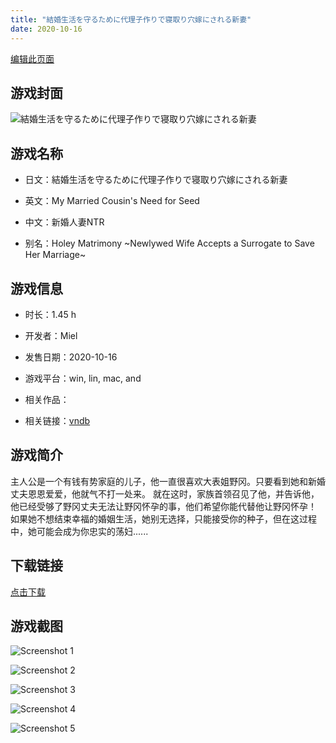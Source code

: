 ```yaml
---
title: "結婚生活を守るために代理子作りで寝取り穴嫁にされる新妻"
date: 2020-10-16
---
```

[编辑此页面](https://github.com/ACG-3/ADV3-source/blob/main/source/_posts/games/%E7%B5%90%E5%A9%9A%E7%94%9F%E6%B4%BB%E3%82%92%E5%AE%88%E3%82%8B%E3%81%9F%E3%82%81%E3%81%AB%E4%BB%A3%E7%90%86%E5%AD%90%E4%BD%9C%E3%82%8A%E3%81%A7%E5%AF%9D%E5%8F%96%E3%82%8A%E7%A9%B4%E5%AB%81%E3%81%AB%E3%81%95%E3%82%8C%E3%82%8B%E6%96%B0%E5%A6%BB.md)

## 游戏封面

![結婚生活を守るために代理子作りで寝取り穴嫁にされる新妻](https%3A//pan.timero.xyz/onedrive/img_lib_001/%E7%B5%90%E5%A9%9A%E7%94%9F%E6%B4%BB%E3%82%92%E5%AE%88%E3%82%8B%E3%81%9F%E3%82%81%E3%81%AB%E4%BB%A3%E7%90%86%E5%AD%90%E4%BD%9C%E3%82%8A%E3%81%A7%E5%AF%9D%E5%8F%96%E3%82%8A%E7%A9%B4%E5%AB%81%E3%81%AB%E3%81%95%E3%82%8C%E3%82%8B%E6%96%B0%E5%A6%BB_cover.avif)


## 游戏名称

- 日文：結婚生活を守るために代理子作りで寝取り穴嫁にされる新妻
- 英文：My Married Cousin's Need for Seed
- 中文：新婚人妻NTR

- 别名：Holey Matrimony ~Newlywed Wife Accepts a Surrogate to Save Her Marriage~


## 游戏信息

- 时长：1.45 h
- 开发者：Miel
- 发售日期：2020-10-16
- 游戏平台：win, lin, mac, and
- 相关作品：

- 相关链接：[vndb](https://vndb.org/v29329)


## 游戏简介

主人公是一个有钱有势家庭的儿子，他一直很喜欢大表姐野冈。只要看到她和新婚丈夫恩恩爱爱，他就气不打一处来。
就在这时，家族首领召见了他，并告诉他，他已经受够了野冈丈夫无法让野冈怀孕的事，他们希望你能代替他让野冈怀孕！
如果她不想结束幸福的婚姻生活，她别无选择，只能接受你的种子，但在这过程中，她可能会成为你忠实的荡妇......




## 下载链接

[点击下载](https://pan.timero.xyz/onedrive/adv_lib_001/%E7%B5%90%E5%A9%9A%E7%94%9F%E6%B4%BB%E3%82%92%E5%AE%88%E3%82%8B%E3%81%9F%E3%82%81%E3%81%AB%E4%BB%A3%E7%90%86%E5%AD%90%E4%BD%9C%E3%82%8A%E3%81%A7%E5%AF%9D%E5%8F%96%E3%82%8A%E7%A9%B4%E5%AB%81%E3%81%AB%E3%81%95%E3%82%8C%E3%82%8B%E6%96%B0%E5%A6%BB)


## 游戏截图


![Screenshot 1](https%3A//pan.timero.xyz/onedrive/img_lib_001/%E7%B5%90%E5%A9%9A%E7%94%9F%E6%B4%BB%E3%82%92%E5%AE%88%E3%82%8B%E3%81%9F%E3%82%81%E3%81%AB%E4%BB%A3%E7%90%86%E5%AD%90%E4%BD%9C%E3%82%8A%E3%81%A7%E5%AF%9D%E5%8F%96%E3%82%8A%E7%A9%B4%E5%AB%81%E3%81%AB%E3%81%95%E3%82%8C%E3%82%8B%E6%96%B0%E5%A6%BB_Screenshot_1.avif)

![Screenshot 2](https%3A//pan.timero.xyz/onedrive/img_lib_001/%E7%B5%90%E5%A9%9A%E7%94%9F%E6%B4%BB%E3%82%92%E5%AE%88%E3%82%8B%E3%81%9F%E3%82%81%E3%81%AB%E4%BB%A3%E7%90%86%E5%AD%90%E4%BD%9C%E3%82%8A%E3%81%A7%E5%AF%9D%E5%8F%96%E3%82%8A%E7%A9%B4%E5%AB%81%E3%81%AB%E3%81%95%E3%82%8C%E3%82%8B%E6%96%B0%E5%A6%BB_Screenshot_2.avif)

![Screenshot 3](https%3A//pan.timero.xyz/onedrive/img_lib_001/%E7%B5%90%E5%A9%9A%E7%94%9F%E6%B4%BB%E3%82%92%E5%AE%88%E3%82%8B%E3%81%9F%E3%82%81%E3%81%AB%E4%BB%A3%E7%90%86%E5%AD%90%E4%BD%9C%E3%82%8A%E3%81%A7%E5%AF%9D%E5%8F%96%E3%82%8A%E7%A9%B4%E5%AB%81%E3%81%AB%E3%81%95%E3%82%8C%E3%82%8B%E6%96%B0%E5%A6%BB_Screenshot_3.avif)

![Screenshot 4](https%3A//pan.timero.xyz/onedrive/img_lib_001/%E7%B5%90%E5%A9%9A%E7%94%9F%E6%B4%BB%E3%82%92%E5%AE%88%E3%82%8B%E3%81%9F%E3%82%81%E3%81%AB%E4%BB%A3%E7%90%86%E5%AD%90%E4%BD%9C%E3%82%8A%E3%81%A7%E5%AF%9D%E5%8F%96%E3%82%8A%E7%A9%B4%E5%AB%81%E3%81%AB%E3%81%95%E3%82%8C%E3%82%8B%E6%96%B0%E5%A6%BB_Screenshot_4.avif)

![Screenshot 5](https%3A//pan.timero.xyz/onedrive/img_lib_001/%E7%B5%90%E5%A9%9A%E7%94%9F%E6%B4%BB%E3%82%92%E5%AE%88%E3%82%8B%E3%81%9F%E3%82%81%E3%81%AB%E4%BB%A3%E7%90%86%E5%AD%90%E4%BD%9C%E3%82%8A%E3%81%A7%E5%AF%9D%E5%8F%96%E3%82%8A%E7%A9%B4%E5%AB%81%E3%81%AB%E3%81%95%E3%82%8C%E3%82%8B%E6%96%B0%E5%A6%BB_Screenshot_5.avif)

